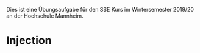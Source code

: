 Dies ist eine Übungsaufgabe für den SSE Kurs im Wintersemester 2019/20 an der Hochschule Mannheim. 

# Injection
